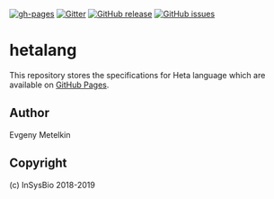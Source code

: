 [![gh-pages](https://img.shields.io/badge/gh.pages-ready-blue.svg)](https://hetalang.github.io/)
[![Gitter](https://badges.gitter.im/hetalang/community.svg)](https://gitter.im/hetalang/community?utm_source=badge&utm_medium=badge&utm_campaign=pr-badge)
[![GitHub release](https://img.shields.io/github/release/hetalang/hetalang.github.io.svg)](https://github.com/hetalang/hetalang.github.io/releases/)
[![GitHub issues](https://img.shields.io/github/issues/hetalang/hetalang.github.io.svg)](https://GitHub.com/hetalang/hetalang.github.io/issues/)

# hetalang

This repository stores the specifications for Heta language which are available on [GitHub Pages](https://hetalang.github.io/).

## Author

Evgeny Metelkin

## Copyright

(c) InSysBio 2018-2019
